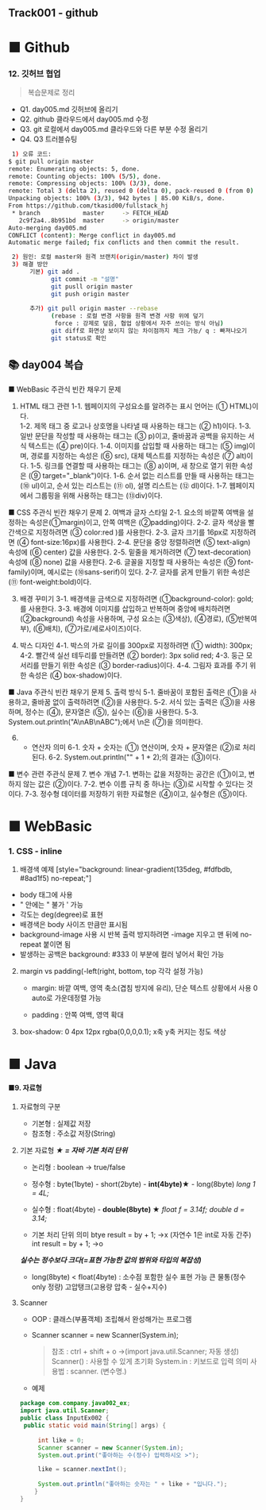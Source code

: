 ## Track001 -  github 

# ■ Github   
### 12. 깃허브 협업 
> 복습문제로 정리
- Q1. day005.md 깃허브에 올리기
- Q2. github 클라우드에서 day005.md 수정
- Q3. git 로컬에서 day005.md 클라우드와 다른 부분 수정 올리기
- Q4. Q3 트러블슈팅 
```bash 
 1) 오류 코드:
$ git pull origin master
remote: Enumerating objects: 5, done.
remote: Counting objects: 100% (5/5), done.
remote: Compressing objects: 100% (3/3), done.
remote: Total 3 (delta 2), reused 0 (delta 0), pack-reused 0 (from 0)
Unpacking objects: 100% (3/3), 942 bytes | 85.00 KiB/s, done.
From https://github.com/tkasid00/fullstack_hj
 * branch            master     -> FETCH_HEAD
   2c9f2a4..8b951bd  master     -> origin/master
Auto-merging day005.md
CONFLICT (content): Merge conflict in day005.md
Automatic merge failed; fix conflicts and then commit the result.

 2) 원인: 로컬 master와 원격 브랜치(origin/master) 차이 발생
 3) 해결 방안
      기본) git add .
            git commit -m "설명"
            git pusll origin master
            git push origin master
      
      추가) git pull origin master --rebase
            (rebase : 로컬 변경 사항을 원격 변경 사항 위에 덮기
             force : 강제로 덮음, 협업 상황에서 자주 쓰이는 방식 아님)
            git diff로 화면상 보이지 않는 차이점까지 체크 가능/ q : 빠져나오기
            git status로 확인

```

## 📚 day004 복습  
■ WebBasic 주관식 빈칸 채우기 문제
1. HTML 태그 관련
1-1. 웹페이지의 구성요소를 알려주는 표시 언어는 (① HTML)이다.  
1-2. 제목 태그 중 로고나 상호명을 나타낼 때 사용하는 태그는 (② h1)이다.
1-3. 일반 문단을 작성할 때 사용하는 태그는 (③ p)이고, 줄바꿈과 공백을 유지하는 서식 텍스트는 (④ pre)이다.
1-4. 이미지를 삽입할 때 사용하는 태그는 (⑤ img)이며, 경로를 지정하는 속성은 (⑥ src), 대체 텍스트를 지정하는 속성은 (⑦ alt)이다.
1-5. 링크를 연결할 때 사용하는 태그는 (⑧ a)이며, 새 창으로 열기 위한 속성은 (⑨ target="_blank")이다.
1-6. 순서 없는 리스트를 만들 때 사용하는 태그는 (⑩ ul)이고, 순서 있는 리스트는 (⑪ ol), 설명 리스트는 (⑫ dl)이다.
1-7. 웹페이지에서 그룹핑을 위해 사용하는 태그는 (⑬div)이다.

■ CSS 주관식 빈칸 채우기 문제
2. 여백과 글자 스타일
2-1. 요소의 바깥쪽 여백을 설정하는 속성은(①margin)이고, 안쪽 여백은 (②padding)이다.
2-2. 글자 색상을 빨간색으로 지정하려면 (③ color:red )를 사용한다.
2-3. 글자 크기를 16px로 지정하려면 (④ font-size:16px)를 사용한다.
2-4. 문단을 중앙 정렬하려면 (⑤ text-align) 속성에 (⑥ center) 값을 사용한다.
2-5. 밑줄을 제거하려면 (⑦ text-decoration) 속성에 (⑧ none) 값을 사용한다.
2-6. 글꼴을 지정할 때 사용하는 속성은 (⑨ font-family)이며, 예시로는 (⑩sans-serif)이 있다.
2-7. 글자를 굵게 만들기 위한 속성은 (⑪ font-weight:bold)이다.

3. 배경 꾸미기
3-1. 배경색을 금색으로 지정하려면 (①background-color): gold; 를 사용한다.
3-3. 배경에 이미지를 삽입하고 반복하며 중앙에 배치하려면 (②background) 속성을 사용하며, 구성 요소는 (③색상), (④경로), (⑤반복여부), (⑥배치), (⑦가로/세로사이즈)이다.
 

4. 박스 디자인
4-1. 박스의 가로 길이를 300px로 지정하려면 (① width): 300px;
4-2. 빨간색 실선 테두리를 만들려면 (② border): 3px solid red;
4-3. 둥근 모서리를 만들기 위한 속성은 (③ border-radius)이다.
4-4. 그림자 효과를 주기 위한 속성은 (④ box-shadow)이다.

■ Java 주관식 빈칸 채우기 문제
5. 출력 방식
5-1. 줄바꿈이 포함된 출력은 (①)을 사용하고, 줄바꿈 없이 출력하려면 (②)을 사용한다.
5-2. 서식 있는 출력은 (③)을 사용하며, 정수는 (④), 문자열은 (⑤), 실수는 (⑥)을 사용한다.
5-3. System.out.println("A\nAB\nABC");에서 \n은 (⑦)을 의미한다.

6. + 연산자 의미
6-1. 숫자 + 숫자는 (①) 연산이며, 숫자 + 문자열은 (②)로 처리된다.
6-2. System.out.println("" + 1 + 2);의 결과는 (③)이다.

■ 변수 관련 주관식 문제
7. 변수 개념
7-1. 변하는 값을 저장하는 공간은 (①)이고, 변하지 않는 값은 (②)이다.
7-2. 변수 이름 규칙 중 하나는 (③)로 시작할 수 있다는 것이다.
7-3. 정수형 데이터를 저장하기 위한 자료형은 (④)이고, 실수형은 (⑤)이다.  


# ■ WebBasic

### 1. CSS - inline
1. 배경색 예제 [style="background: linear-gradient(135deg, #fdfbdb, #8ad1f5) no-repeat;"]
 - body 태그에 사용
 - " 안에는 " 불가 ' 가능 
 - 각도는 deg(degree)로 표현
 - 배경색은 body 사이즈 만큼만 표시됨
 - background-image 사용 시 반복 출력 방지하려면 -image 지우고 맨 뒤에 no-repeat 붙이면 됨
 - 발생하는 공백은 background: #333 이 부분에 컬러 넣어서 확인 가능

2. margin vs padding(-left(right, bottom, top 각각 설정 가능)
   - margin: 바깥 여백, 영역 축소(겹침 방지에 유리), 단순 텍스트 상황에서 사용
             0 auto로 가운데정렬 가능

   - padding : 안쪽 여백, 영역 확대

3. box-shadow: 0     4px      12px        rgba(0,0,0,0.1);
               x축   y축   커지는 정도       색상


# ■ Java
 
#### ■9. 자료형

1) 자료형의 구분
   - 기본형 : 실제값 저장
   - 참조형 : 주소값 저장(String)

2) 기본 자료형                        ***★ = 자바 기본 처리 단위*** 
   - 논리형 : boolean -> true/false
   - 정수형 : byte(1byte) - short(2byte) - **int(4byte)★** - long(8byte)
                                                       *long 1 = 4L;*
   - 실수형 : float(4byte)    -    **double(8byte) ★**
          *float f = 3.14f;      double d = 3.14;*

   - 기본 처리 단위 의미
      btye result = by + 1; ->x (자연수 1은 int로 자동 간주)
      int result = by + 1; ->o


    ***실수는 정수보다 크다(=표현 가능한 값의 범위와 타입의 복잡성)***    
     - long(8byte)      <      float(4byte) : 소수점 포함한 실수 표현 가능
    큰 물통(정수only 정량)           고압탱크(고용량 압축 - 실수+지수)

3) Scanner
   - OOP : 클래스(부품객체) 조립해서 완성해가는 프로그램 
   - Scanner scanner = new Scanner(System.in); 
      >참조 : ctrl + shift + o ->(import java.util.Scanner; 자동 생성)
      >Scanner() : 사용할 수 있게 초기화
      >System.in : 키보드로 입력 의미
      >사용법 :  scanner. (변수명.)

   - 예제
   ```java
   package com.company.java002_ex;
   import java.util.Scanner;
   public class InputEx002 {
	public static void main(String[] args) {
		
		int like = 0;
		Scanner scanner = new Scanner(System.in);
		System.out.print("좋아하는 수(정수) 입력하시오 >");

		like = scanner.nextInt();
		
		System.out.println("좋아하는 숫자는 " + like + "입니다.");		
	   }
   }
   ```